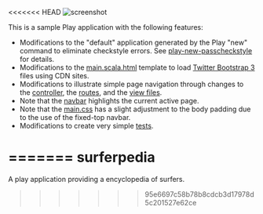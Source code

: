 <<<<<<< HEAD
![screenshot](https://raw.github.com/ics-software-engineering/play-bootstrap-template/master/doc/play-bootstrap-template-home.png)

This is a sample Play application with the following features:

  * Modifications to the "default" application generated by the Play "new" command to eliminate
    checkstyle errors. See [play-new-passcheckstyle](http://ics-software-engineering.github.io/play-new-passcheckstyle/)
    for details.
  * Modifications to the [main.scala.html](https://github.com/ics-software-engineering/play-bootstrap-template/blob/master/app/views/main.scala.html) template to load [Twitter Bootstrap 3](http://getbootstrap.com/) files using CDN sites.
  * Modifications to illustrate simple page navigation through changes to the [controller](https://github.com/ics-software-engineering/play-bootstrap-template/blob/master/app/controllers/Application.java), 
    the [routes](https://github.com/ics-software-engineering/play-bootstrap-template/blob/master/conf/routes), and
    the [view files](https://github.com/ics-software-engineering/play-bootstrap-template/tree/master/app/views).
  * Note that the [navbar](https://github.com/ics-software-engineering/play-bootstrap-template/blob/master/app/views/main.scala.html) highlights the current active page.
  * Note that the [main.css](https://github.com/ics-software-engineering/play-bootstrap-template/blob/master/public/stylesheets/main.css) has a 
    slight adjustment to the body padding due to the use of the fixed-top navbar.  
  * Modifications to create very simple [tests](https://github.com/ics-software-engineering/play-bootstrap-template/tree/master/test/test).
  


=======
surferpedia
===========

A play application providing a encyclopedia of surfers.
>>>>>>> 95e6697c58b78b8cdcb3d17978d5c201527e62ce
